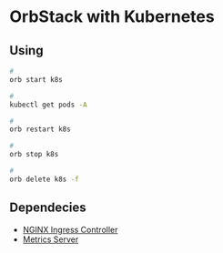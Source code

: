 # OrbStack with Kubernetes

<!--
*.k8s.orb.local
-->

## Using

```sh
#
orb start k8s

#
kubectl get pods -A

#
orb restart k8s

#
orb stop k8s

#
orb delete k8s -f
```

## Dependecies

- [NGINX Ingress Controller](/nginx/ingress-controller/README.md#helm)
- [Metrics Server](/kubernetes/metrics-server.md#helm)
